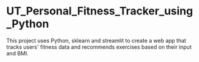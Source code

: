 # UT_Personal_Fitness_Tracker_using_Python
This project uses Python, sklearn and streamlit to create a web app that tracks users' fitness data and recommends exercises based on their input and BMI.
